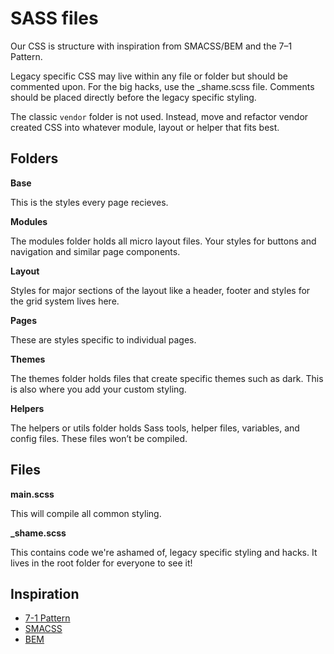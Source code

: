 # SASS files

Our CSS is structure with inspiration from SMACSS/BEM and the 7–1 Pattern.

Legacy specific CSS may live within any file or folder but should be commented upon. For the big hacks, use the \_shame.scss file. Comments should be placed directly before the legacy specific styling.

The classic `vendor` folder is not used. Instead, move and refactor vendor created CSS into whatever module, layout or helper that fits best.

## Folders

**Base**

This is the styles every page recieves.

**Modules**

The modules folder holds all micro layout files. Your styles for buttons and navigation and similar page components.

**Layout**

Styles for major sections of the layout like a header, footer and styles for the grid system lives here.

**Pages**

These are styles specific to individual pages.

**Themes**

The themes folder holds files that create specific themes such as dark. This is also where you add your custom styling.

**Helpers**

The helpers or utils folder holds Sass tools, helper files, variables, and config files. These files won’t be compiled.

## Files

**main.scss**

This will compile all common styling.

**_shame.scss**

This contains code we're ashamed of, legacy specific styling and hacks. It lives in the root folder for everyone to see it!


## Inspiration

- [7-1 Pattern](https://sass-guidelin.es/#the-7-1-pattern)
- [SMACSS](http://smacss.com/book/)
- [BEM](https://en.bem.info/)
